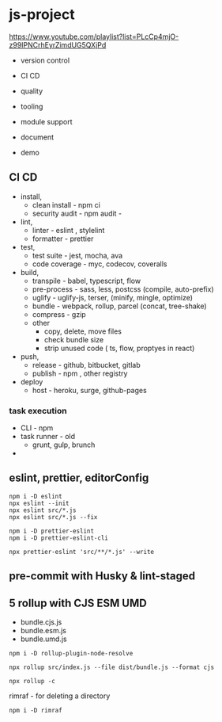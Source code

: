 # js-project

https://www.youtube.com/playlist?list=PLcCp4mjO-z99IPNCrhEyrZimdUG5QXjPd

- version control
- CI CD

- quality
- tooling
- module support
- document
- demo

## CI CD

- install,
  - clean install - npm ci
  - security audit - npm audit -
- lint,
  - linter - eslint , stylelint
  - formatter - prettier
- test,
  - test suite - jest, mocha, ava
  - code coverage - myc, codecov, coveralls
- build,
  - transpile - babel, typescript, flow
  - pre-process - sass, less, postcss (compile, auto-prefix)
  - uglify - uglify-js, terser, (minify, mingle, optimize)
  - bundle - webpack, rollup, parcel (concat, tree-shake)
  - compress - gzip
  - other
    - copy, delete, move files
    - check bundle size
    - strip unused code ( ts, flow, proptyes in react)
- push,
  - release - github, bitbucket, gitlab
  - publish - npm , other registry
- deploy
  - host - heroku, surge, github-pages

### task execution

- CLI - npm
- task runner - old
  - grunt, gulp, brunch
-

## eslint, prettier, editorConfig

```shell
npm i -D eslint
npx eslint --init
npx eslint src/*.js
npx eslint src/*.js --fix

npm i -D prettier-eslint
npm i -D prettier-eslint-cli

npx prettier-eslint 'src/**/*.js' --write

```

## pre-commit with Husky & lint-staged

## 5 rollup with CJS ESM UMD

- bundle.cjs.js
- bundle.esm.js
- bundle.umd.js

```shell
npm i -D rollup-plugin-node-resolve

npx rollup src/index.js --file dist/bundle.js --format cjs

npx rollup -c
```

rimraf - for deleting a directory

```shell
npm i -D rimraf
```
